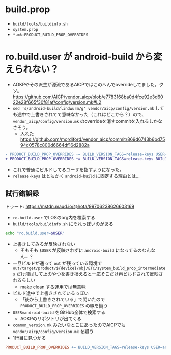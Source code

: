 <!-- TITLE: build.prop -->
<!-- SUBTITLE: ア -->

# build.prop

- `build/tools/buildinfo.sh`
- `system.prop`
- `*.mk:PRODUCT_BUILD_PROP_OVERRIDES`

# ro.build.user が android-build から変えられない？

- AOKPやその派生が源流であるAICPではこのへんでoverrideしてました。クソ。  https://github.com/AICP/vendor_aicp/blob/e7783168ba0d4fce92e3d6022e28f665f30f81af/config/version.mk#L2
- `sed 's/android-build/lindwurm/g' vendor/aicp/config/version.mk` しても途中で上書きされてて意味なかった（これはどこから？）ので、`vendor_aicp/config/version.mk` のoverrideを消すcommitを入れるしかなさそう。
	- 入れた https://github.com/mordiford/vendor_aicp/commit/869d6743b6bd7594d0578c800d6664df16d2882a

```diff
- PRODUCT_BUILD_PROP_OVERRIDES += BUILD_VERSION_TAGS=release-keys USER=android-build BUILD_UTC_DATE=$(shell date +"%s")
+ PRODUCT_BUILD_PROP_OVERRIDES += BUILD_VERSION_TAGS=release-keys BUILD_UTC_DATE=$(shell date +"%s")
```

- これで普通にビルドしてるユーザを指すようになった。
- `release-keys` はともかく `android-build` に固定する理由とは…

## 試行錯誤録

トゥート: https://mstdn.maud.io/@hota/99706238626603169


- `ro.build.user` でLOSのorg内を検索する
- `build/tools/buildinfo.sh` にそれっぽいのがある

```sh
echo "ro.build.user=$USER"
```

- 上書きしてみるが反映されない
	- そもそも `$USER` が反映されずに `android-build` になってるのなんなん…？
- 一旦ビルドが通って `out` が残っている環境で `out/target/product/${device}/obj/ETC/system_build_prop_intermediates` だけ飛ばして上のやつを書き換えると一応そこだけ再ビルドされて反映されるらしい
	- make clean する運用では無意味
- ビルド途中で上書きされているっぽい
	- 「後から上書きされている」で閃いたので `PRODUCT_BUILD_PROP_OVERRIDES` の線を疑う
- `USER=android-build` をGitHub全体で検索する
	- AOKPのリポジトリが出てくる
- `common_version.mk` みたいなとこにあったのでAICPでも `vendor/aicp/config/version.mk` を疑う
- 1行目に見つかる

```mk
PRODUCT_BUILD_PROP_OVERRIDES += BUILD_VERSION_TAGS=release-keys USER=android-build BUILD_UTC_DATE=$(shell date +"%s")
```